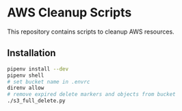 # AWS Cleanup Scripts

This repository contains scripts to cleanup AWS resources.

## Installation

```bash
pipenv install --dev
pipenv shell
# set bucket name in .envrc
direnv allow
# remove expired delete markers and objects from bucket
./s3_full_delete.py
```
